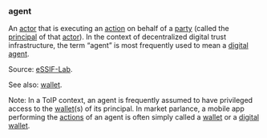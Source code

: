 ### agent

<p class="c8"><span>An </span><span class="c2"><a class="c3" href="#h.gzdfngxkp0ip">actor</a></span><span>&nbsp;that is executing an </span><span class="c2"><a class="c3" href="#h.l54nzmooy631">action</a></span><span>&nbsp;on behalf of a </span><span class="c2"><a class="c3" href="#h.cn6bno48fomj">party</a></span><span>&nbsp;(called the </span><span class="c2"><a class="c3" href="#h.sydbe7rk6244">principal</a></span><span>&nbsp;of that </span><span class="c2"><a class="c3" href="#h.gzdfngxkp0ip">actor</a></span><span>). In the context of decentralized digital trust infrastructure, the term “agent” is most frequently used to mean a </span><span class="c2"><a class="c3" href="#h.z3ugzt4hgdf6">digital agent</a></span><span class="c0">.</span></p><p class="c8"><span>Source: </span><span class="c2"><a class="c3" href="https://www.google.com/url?q=https://essif-lab.github.io/framework/docs/essifLab-glossary%23agent&amp;sa=D&amp;source=editors&amp;ust=1706779842505730&amp;usg=AOvVaw3TlI6m3AVKQU8SZC5EvOcD">eSSIF-Lab</a></span><span>.</span></p><p class="c8"><span>See also: </span><span class="c2"><a class="c3" href="#h.mh27630t20d">wallet</a></span><span class="c0">.</span></p><p class="c8"><span>Note: In a ToIP context, an agent is frequently assumed to have privileged access to the </span><span class="c2"><a class="c3" href="#h.mh27630t20d">wallet</a></span><span>(s) of its principal. In market parlance, a mobile app performing the </span><span class="c2"><a class="c3" href="#h.l54nzmooy631">actions</a></span><span>&nbsp;of an agent is often simply called a </span><span class="c2"><a class="c3" href="#h.mh27630t20d">wallet</a></span><span>&nbsp;or a </span><span class="c2"><a class="c3" href="#h.sxnvf3f5v156">digital wallet</a></span><span class="c0">.</span></p>